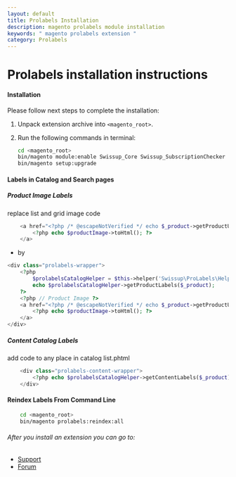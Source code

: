 ```yaml
---
layout: default
title: Prolabels Installation
description: magento prolabels module installation
keywords: " magento prolabels extension "
category: Prolabels
---
```


# Prolabels installation instructions

#### Installation

Please follow next steps to complete the installation:

 1. Unpack extension archive into `<magento_root>`.
 2. Run the following commands in terminal:

    ```bash
    cd <magento_root>
    bin/magento module:enable Swissup_Core Swissup_SubscriptionChecker Swissup_ProLabels
    bin/magento setup:upgrade
    ```

#### Labels in Catalog and Search pages

##### Product Image Labels

replace list and grid image code

```php
    <a href="<?php /* @escapeNotVerified */ echo $_product->getProductUrl() ?>" class="product photo product-item-photo" tabindex="-1">
        <?php echo $productImage->toHtml(); ?>
    </a>
```

* by

```php
<div class="prolabels-wrapper">
    <?php
        $prolabelsCatalogHelper = $this->helper('Swissup\ProLabels\Helper\Catalog');
        echo $prolabelsCatalogHelper->getProductLabels($_product);
    ?>
    <?php // Product Image ?>
    <a href="<?php /* @escapeNotVerified */ echo $_product->getProductUrl() ?>" class="product photo product-item-photo" tabindex="-1">
        <?php echo $productImage->toHtml(); ?>
    </a>
</div>
```

##### Content Catalog Labels

add code to any place in catalog list.phtml

```php
    <div class="prolabels-content-wrapper">
        <?php echo $prolabelsCatalogHelper->getContentLabels($_product); ?>
    </div>
```

#### Reindex Labels From Command Line

```bash
    cd <magento_root>
    bin/magento prolabels:reindex:all
```

###### After you install an extension you can go to:

* [Support](https://swissuplabs.com/contacts/)
* [Forum](https://swissuplabs.com/magento-forum/)
